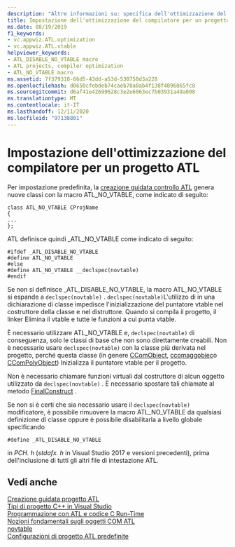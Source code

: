 ```yaml
---
description: "Altre informazioni su: specifica dell'ottimizzazione del compilatore per un progetto ATL"
title: Impostazione dell'ottimizzazione del compilatore per un progetto ATL
ms.date: 08/19/2019
f1_keywords:
- vc.appwiz.ATL.optimization
- vc.appwiz.ATL.vtable
helpviewer_keywords:
- ATL_DISABLE_NO_VTABLE macro
- ATL projects, compiler optimization
- ATL_NO_VTABLE macro
ms.assetid: 7f379318-66d5-43dd-a53d-530758d3a228
ms.openlocfilehash: d0650cfebdeb74caeb78a0ab4f138f4896865fc8
ms.sourcegitcommit: d6af41e42699628c3e2e6063ec7b03931a49a098
ms.translationtype: MT
ms.contentlocale: it-IT
ms.lasthandoff: 12/11/2020
ms.locfileid: "97138801"
---
```

# <a name="specifying-compiler-optimization-for-an-atl-project"></a>Impostazione dell'ottimizzazione del compilatore per un progetto ATL

Per impostazione predefinita, la [creazione guidata controllo ATL](../../atl/reference/atl-control-wizard.md) genera nuove classi con la macro ATL_NO_VTABLE, come indicato di seguito:

```
class ATL_NO_VTABLE CProjName
{
...
};
```

ATL definisce quindi _ATL_NO_VTABLE come indicato di seguito:

```
#ifdef _ATL_DISABLE_NO_VTABLE
#define ATL_NO_VTABLE
#else
#define ATL_NO_VTABLE __declspec(novtable)
#endif
```

Se non si definisce _ATL_DISABLE_NO_VTABLE, la macro ATL_NO_VTABLE si espande a `declspec(novtable)` . `declspec(novtable)`L'utilizzo di in una dichiarazione di classe impedisce l'inizializzazione del puntatore vtable nel costruttore della classe e nel distruttore. Quando si compila il progetto, il linker Elimina il vtable e tutte le funzioni a cui punta vtable.

È necessario utilizzare ATL_NO_VTABLE e, `declspec(novtable)` di conseguenza, solo le classi di base che non sono direttamente creabili. Non è necessario usare `declspec(novtable)` con la classe più derivata nel progetto, perché questa classe (in genere [CComObject](../../atl/reference/ccomobject-class.md), [ccomaggobjec](../../atl/reference/ccomaggobject-class.md)o [CComPolyObject](../../atl/reference/ccompolyobject-class.md)) Inizializza il puntatore vtable per il progetto.

Non è necessario chiamare funzioni virtuali dal costruttore di alcun oggetto utilizzato da `declspec(novtable)` . È necessario spostare tali chiamate al metodo [FinalConstruct](ccomobjectrootex-class.md#finalconstruct) .

Se non si è certi che sia necessario usare il `declspec(novtable)` modificatore, è possibile rimuovere la macro ATL_NO_VTABLE da qualsiasi definizione di classe oppure è possibile disabilitarla a livello globale specificando

```
#define _ATL_DISABLE_NO_VTABLE
```

in *PCH. h* (*stdafx. h* in Visual Studio 2017 e versioni precedenti), prima dell'inclusione di tutti gli altri file di intestazione ATL.

## <a name="see-also"></a>Vedi anche

[Creazione guidata progetto ATL](../../atl/reference/atl-project-wizard.md)<br/>
[Tipi di progetto C++ in Visual Studio](../../build/reference/visual-cpp-project-types.md)<br/>
[Programmazione con ATL e codice C Run-Time](../../atl/programming-with-atl-and-c-run-time-code.md)<br/>
[Nozioni fondamentali sugli oggetti COM ATL](../../atl/fundamentals-of-atl-com-objects.md)<br/>
[novtable](../../cpp/novtable.md)<br/>
[Configurazioni di progetto ATL predefinite](../../atl/reference/default-atl-project-configurations.md)
